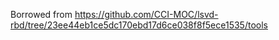 Borrowed from https://github.com/CCI-MOC/lsvd-rbd/tree/23ee44eb1ce5dc170ebd17d6ce038f8f5ece1535/tools
